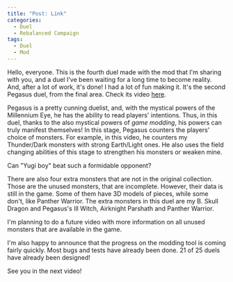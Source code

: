 ```yaml
---
title: "Post: Link"
categories:
  - Duel
  - Rebalanced Campaign
tags:
  - Duel
  - Mod
---
```


Hello, everyone. This is the fourth duel made with the mod that I'm sharing with you, and a duel I've been waiting for a long time to become reality. And, after a lot of work, it's done! I had a lot of fun making it. It's the second Pegasus duel, from the final area. Check its video 
[here](https://www.youtube.com/watch?v=Pk891u8CcGM).

Pegasus is a pretty cunning duelist, and, with the mystical powers of the Millennium Eye, he has the ability to read players' intentions. Thus, in this duel, thanks to the also mystical powers of *game modding*, his powers can truly manifest themselves! In this stage, Pegasus counters the players' choice of monsters. For example, in this video, he counters my Thunder/Dark monsters with strong Earth/Light ones. He also uses the field changing abilities of this stage to strengthen his monsters or weaken mine.

Can "Yugi boy" beat such a formidable opponent?

There are also four extra monsters that are not in the original collection. Those are the unused monsters, that are incomplete. However, their data is still in the game. Some of them have 3D models of pieces, while some don't, like Panther Warrior. The extra monsters in this duel are my B. Skull Dragon and Pegasus's Ill Witch, Airknight Parshath and Panther Warrior.

I'm planning to do a future video with more information on all unused monsters that are available in the game.

I'm also happy to announce that the progress on the modding tool is coming fairly quickly. Most bugs and tests have already been done. 21 of 25 duels have already been designed!

See you in the next video!
